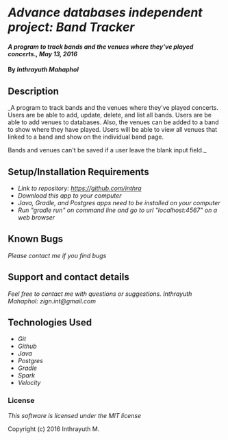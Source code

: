 # _Advance databases independent project: Band Tracker_

#### _A program to track bands and the venues where they've played concerts., May 13, 2016_

#### By _Inthrayuth Mahaphol_

## Description

_A program to track bands and the venues where they've played concerts. Users are be able to add, update, delete, and list all bands. Users are be able to add venues to databases. Also, the venues can be added to a band to show where they have played. Users will be able to view all venues that linked to a band and show on the individual band page.

Bands and venues can't be saved if a user leave the blank input field._

## Setup/Installation Requirements

* _Link to repository: https://github.com/inthra_
* _Download this app to your computer_
* _Java, Gradle, and Postgres apps need to be installed on your computer_
* _Run "gradle run" on command line and go to url "localhost:4567" on a web browser_

## Known Bugs

_Please contact me if you find bugs_

## Support and contact details

_Feel free to contact me with questions or suggestions. Inthrayuth Mahaphol: zign.int@gmail.com_

## Technologies Used

* _Git_
* _Github_
* _Java_
* _Postgres_
* _Gradle_
* _Spark_
* _Velocity_

### License

*This software is licensed under the MIT license*

Copyright (c) 2016 Inthrayuth M.
